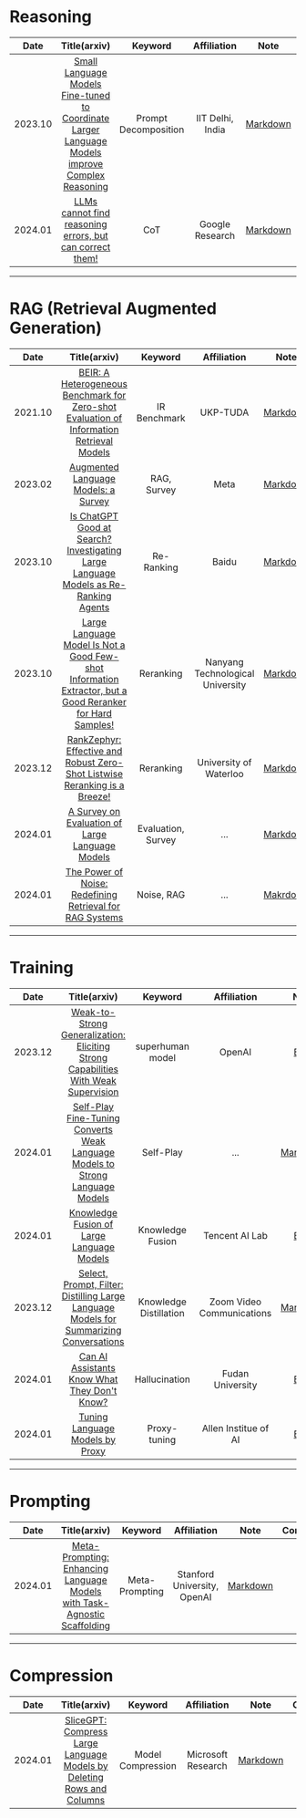 # Reasoning

|Date|Title(arxiv)|Keyword|Affiliation|Note|Conference|
|:---:|:---:|:---:|:---:|:---:|:---:|
|2023.10|[Small Language Models Fine-tuned to Coordinate Larger Language Models improve Complex Reasoning](https://arxiv.org/abs/2310.18338)|Prompt Decomposition|IIT Delhi, India|[Markdown](https://github.com/chanmuzi/Papers/blob/main/Reasoning/Small%20Language%20Models%20Fine-tuned%20to%20Coordinate%20Larger%20Language%20Models%20improve%20Complex%20Reasoning.md)|EMNLP 2023|
|2024.01|[LLMs cannot find reasoning errors, but can correct them!](https://arxiv.org/abs/2311.08516)|CoT|Google Research|[Markdown](https://github.com/chanmuzi/Papers/blob/main/Reasoning/LLMs%20cannot%20find%20reasoning%20errors%2C%20but%20can%20correct%20them!.md)||




---
# RAG (Retrieval Augmented Generation)
|Date|Title(arxiv)|Keyword|Affiliation|Note|Conference|
|:---:|:---:|:---:|:---:|:---:|:---:|
|2021.10|[BEIR: A Heterogeneous Benchmark for Zero-shot Evaluation of Information Retrieval Models](https://arxiv.org/abs/2104.08663)|IR Benchmark|UKP-TUDA|[Markdown](https://github.com/chanmuzi/Papers/blob/main/RAG/BEIR%3A%20A%20Heterogeneous%20Benchmark%20for%20Zero-shot%20Evaluation%20of%20Information%20Retrieval%20Models.md)|NeurIPS 2021|
|2023.02|[Augmented Language Models: a Survey](https://arxiv.org/abs/2302.07842)|RAG, Survey|Meta|[Markdown](https://github.com/chanmuzi/Papers/blob/main/RAG/Augmented%20Language%20Models%3A%20a%20Survey.md)||
|2023.10|[Is ChatGPT Good at Search? Investigating Large Language Models as Re-Ranking Agents](https://arxiv.org/abs/2304.09542)|Re-Ranking|Baidu|[Markdown](https://github.com/chanmuzi/Papers/blob/main/RAG/Is%20ChatGPT%20Good%20at%20Search%3F%20Investigating%20Large%20Language%20Models%20as%20Re-Ranking%20Agents.md)||
|2023.10|[Large Language Model Is Not a Good Few-shot Information Extractor, but a Good Reranker for Hard Samples!](https://arxiv.org/abs/2303.08559)|Reranking|Nanyang Technological University|[Markdown](https://github.com/chanmuzi/Papers/blob/main/RAG/Large%20Language%20Model%20Is%20Not%20a%20Good%20Few-shot%20Information%20Extractor%2C%20but%20a%20Good%20Reranker%20for%20Hard%20Samples!.md)||
|2023.12|[RankZephyr: Effective and Robust Zero-Shot Listwise Reranking is a Breeze!](https://arxiv.org/abs/2312.02724)|Reranking|University of Waterloo|[Markdown](https://github.com/chanmuzi/Papers/blob/main/RAG/RankZephyr:%20Effective%20and%20Robust%20Zero-Shot%20Listwise%20Reranking%20is%20a%20Breeze!.md)||
|2024.01|[A Survey on Evaluation of Large Language Models](https://dl.acm.org/doi/abs/10.1145/3641289)|Evaluation, Survey|...|[Markdown](https://github.com/chanmuzi/Papers/blob/main/RAG/A%20Survey%20on%20Evaluation%20of%20Large%20Language%20Models.md)|ACM|
|2024.01|[The Power of Noise: Redefining Retrieval for RAG Systems](https://arxiv.org/abs/2401.14887)|Noise, RAG|...|[Makrdown](https://github.com/chanmuzi/Papers/blob/main/RAG/The%20Power%20of%20Noise%3A%20Redefining%20Retrieval%20for%20RAG%20Systems.md)|ACM|




---
# Training
|Date|Title(arxiv)|Keyword|Affiliation|Note|Conference|
|:---:|:---:|:---:|:---:|:---:|:---:|
|2023.12|[Weak-to-Strong Generalization: Eliciting Strong Capabilities With Weak Supervision](https://arxiv.org/abs/2312.09390)|superhuman model|OpenAI|[Blog](https://chanmuzi.tistory.com/469)||
|2024.01|[Self-Play Fine-Tuning Converts Weak Language Models to Strong Language Models](https://arxiv.org/abs/2401.01335)|Self-Play|...|[Markdown](https://github.com/chanmuzi/Papers/blob/main/Training/Self-Play%20Fine-Tuning%20Converts%20Weak%20Language%20Models%20to%20Strong%20Language%20Models.md)||
|2024.01|[Knowledge Fusion of Large Language Models](https://arxiv.org/abs/2401.10491)|Knowledge Fusion|Tencent AI Lab|[Blog](https://chanmuzi.tistory.com/470)||
|2023.12|[Select, Prompt, Filter: Distilling Large Language Models for Summarizing Conversations](https://aclanthology.org/2023.emnlp-main.753/)|Knowledge Distillation|Zoom Video Communications|[Markdown](https://github.com/chanmuzi/Papers/blob/main/Training/Select%2C%20Prompt%2C%20Filter%3A%20Distilling%20Large%20Language%20Models%20for%20Summarizing%20Conversations.md)|EMNLP 2023|
|2024.01|[Can AI Assistants Know What They Don't Know?](https://arxiv.org/abs/2401.13275)|Hallucination|Fudan University|[Blog](https://chanmuzi.tistory.com/471)||
|2024.01|[Tuning Language Models by Proxy](https://arxiv.org/abs/2401.08565)|Proxy-tuning|Allen Institue of AI|[Blog](https://chanmuzi.tistory.com/472)||

---
# Prompting
|Date|Title(arxiv)|Keyword|Affiliation|Note|Conference|
|:---:|:---:|:---:|:---:|:---:|:---:|
|2024.01|[Meta-Prompting: Enhancing Language Models with Task-Agnostic Scaffolding](https://arxiv.org/abs/2401.12954)|Meta-Prompting|Stanford University, OpenAI|[Markdown](https://github.com/chanmuzi/Papers/blob/main/Prompting/Meta-Prompting%3A%20Enhancing%20Language%20Models%20with%20Task-Agnostic%20Scaffolding.md)||



---
# Compression
|Date|Title(arxiv)|Keyword|Affiliation|Note|Conference|
|:---:|:---:|:---:|:---:|:---:|:---:|
|2024.01|[SliceGPT: Compress Large Language Models by Deleting Rows and Columns](https://arxiv.org/abs/2401.15024)|Model Compression|Microsoft Research|[Markdown](https://github.com/chanmuzi/Papers/blob/main/Compression/SliceGPT%3A%20Compress%20Large%20Language%20Models%20by%20Deleting%20Rows%20and%20Columns.md)||
